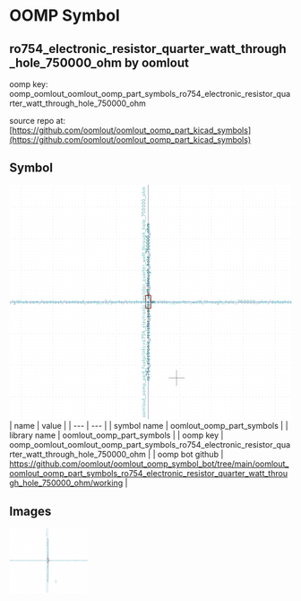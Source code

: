# OOMP Symbol  
## ro754_electronic_resistor_quarter_watt_through_hole_750000_ohm  by oomlout  
  
oomp key: oomp_oomlout_oomlout_oomp_part_symbols_ro754_electronic_resistor_quarter_watt_through_hole_750000_ohm  
  
source repo at: [https://github.com/oomlout/oomlout_oomp_part_kicad_symbols](https://github.com/oomlout/oomlout_oomp_part_kicad_symbols)  
## Symbol  
  
[![working.png](working_600.png)](working.png)  
| name | value | 
| --- | --- | 
| symbol name | oomlout_oomp_part_symbols | 
| library name | oomlout_oomp_part_symbols | 
| oomp key | oomp_oomlout_oomlout_oomp_part_symbols_ro754_electronic_resistor_quarter_watt_through_hole_750000_ohm | 
| oomp bot github | https://github.com/oomlout/oomlout_oomp_symbol_bot/tree/main/oomlout_oomlout_oomp_part_symbols_ro754_electronic_resistor_quarter_watt_through_hole_750000_ohm/working | 
## Images  
  
[![working.png](working_140.png)](working.png)  
